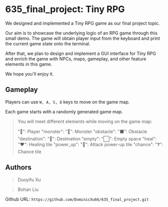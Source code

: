 # 635_final_project: Tiny RPG

We designed and implemented a Tiny RPG game as our final project topic.

Our aim is to showcase the underlying logic of an RPG game through this small demo. The game will obtain player input from the keyboard and print the current game state onto the terminal.

After that, we plan to design and implement a GUI interface for Tiny RPG and enrich the game with NPCs, maps, gameplay, and other feature elements in this game.

We hope you'll enjoy it.

## Gameplay

Players can use `W, A, S, D` keys to move on the game map.

Each game starts with a randomly generated game map.

> You will meet different elements while moving on the game map:
>
> "🚶": Player
> "monster": "👹": Monster
> "obstacle": "⬛": Obstacle
> "destination": "🏁": Destination
> "empty": "⬜": Empty space
> "heal": "❤️": Healing tile
> "power_up": "💪": Attack power-up tile
> "chance": "❓": Chance tile

## Authors

> Duoyifu Xu

> Bohan Liu

Github URL: `https://github.com/DominicXu66/635_final_project.git`
